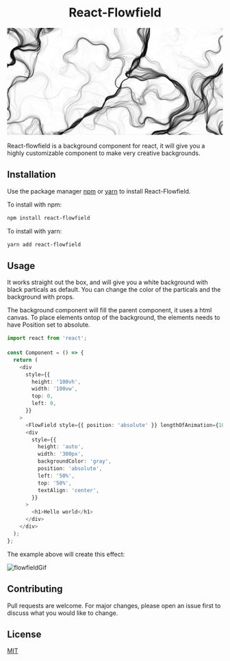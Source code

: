 <div align="center"><h1>React-Flowfield</h1></div>

![flowfieldPicture](example/pictures/flowfield.png 'head-img')

React-flowfield is a background component for react, it will give you a highly customizable component to make very creative backgrounds.

## Installation

Use the package manager [npm](https://npmjs.com) or [yarn](https://yarnpkg.com/) to install React-Flowfield.

To install with npm:

```bash
npm install react-flowfield
```

To install with yarn:

```bash
yarn add react-flowfield
```

## Usage

It works straight out the box, and will give you a white background with black particals as default. You can change the color of the particals and the background with props.

The background component will fill the parent component, it uses a html canvas. To place elements ontop of the background, the elements needs to have Position set to absolute.

```ts
import react from 'react';

const Component = () => {
  return (
    <div
      style={{
        height: '100vh',
        width: '100vw',
        top: 0,
        left: 0,
      }}
    >
      <FlowField style={{ position: 'absolute' }} lengthOfAnimation={1000} />
      <div
        style={{
          height: 'auto',
          width: '300px',
          backgroundColor: 'gray',
          position: 'absolute',
          left: '50%',
          top: '50%',
          textAlign: 'center',
        }}
      >
        <h1>Hello world</h1>
      </div>
    </div>
  );
};
```

The example above will create this effect:

![flowfieldGif](example/pictures/FlowFieldGif.gif 'Gif')

## Contributing

Pull requests are welcome. For major changes, please open an issue first to discuss what you would like to change.

## License

[MIT](https://choosealicense.com/licenses/mit/)
